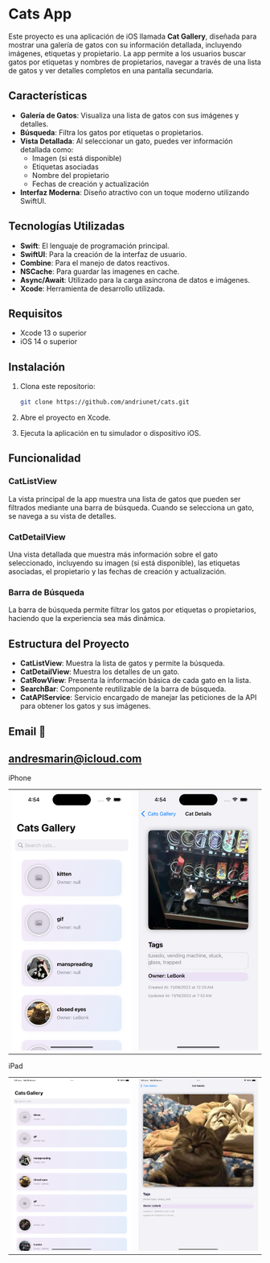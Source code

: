 # Cats App

Este proyecto es una aplicación de iOS llamada **Cat Gallery**, diseñada para mostrar una galería de gatos con su información detallada, incluyendo imágenes, etiquetas y propietario. La app permite a los usuarios buscar gatos por etiquetas y nombres de propietarios, navegar a través de una lista de gatos y ver detalles completos en una pantalla secundaria.

## Características

- **Galería de Gatos**: Visualiza una lista de gatos con sus imágenes y detalles.
- **Búsqueda**: Filtra los gatos por etiquetas o propietarios.
- **Vista Detallada**: Al seleccionar un gato, puedes ver información detallada como:
  - Imagen (si está disponible)
  - Etiquetas asociadas
  - Nombre del propietario
  - Fechas de creación y actualización
- **Interfaz Moderna**: Diseño atractivo con un toque moderno utilizando SwiftUI.
  
## Tecnologías Utilizadas

- **Swift**: El lenguaje de programación principal.
- **SwiftUI**: Para la creación de la interfaz de usuario.
- **Combine**: Para el manejo de datos reactivos.
- **NSCache**: Para guardar las imagenes en cache.
- **Async/Await**: Utilizado para la carga asíncrona de datos e imágenes.
- **Xcode**: Herramienta de desarrollo utilizada.

## Requisitos

- Xcode 13 o superior
- iOS 14 o superior

## Instalación

1. Clona este repositorio:
    ```bash
    git clone https://github.com/andriunet/cats.git
    ```

2. Abre el proyecto en Xcode.

3. Ejecuta la aplicación en tu simulador o dispositivo iOS.

## Funcionalidad

### CatListView

La vista principal de la app muestra una lista de gatos que pueden ser filtrados mediante una barra de búsqueda. Cuando se selecciona un gato, se navega a su vista de detalles.

### CatDetailView

Una vista detallada que muestra más información sobre el gato seleccionado, incluyendo su imagen (si está disponible), las etiquetas asociadas, el propietario y las fechas de creación y actualización.

### Barra de Búsqueda

La barra de búsqueda permite filtrar los gatos por etiquetas o propietarios, haciendo que la experiencia sea más dinámica.

## Estructura del Proyecto

- **CatListView**: Muestra la lista de gatos y permite la búsqueda.
- **CatDetailView**: Muestra los detalles de un gato.
- **CatRowView**: Presenta la información básica de cada gato en la lista.
- **SearchBar**: Componente reutilizable de la barra de búsqueda.
- **CatAPIService**: Servicio encargado de manejar las peticiones de la API para obtener los gatos y sus imágenes.


## Email 📧

andresmarin@icloud.com
---


iPhone

<table>
<tbody>
<tr>
<td><img src="https://github.com/andriunet/cats/blob/main/ScreenShot1.png"/></td>
<td><img src="https://github.com/andriunet/cats/blob/main/ScreenShot2.png"/></td>
</tr>
</tbody>
</table>

iPad

<table>
<tbody>
<tr>
<td><img src="https://github.com/andriunet/cats/blob/main/ScreenShot1_iPad.png"/></td>
<td><img src="https://github.com/andriunet/cats/blob/main/ScreenShot2_iPad.png"/></td>
</tr>
</tbody>
</table>


